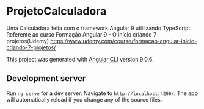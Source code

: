# ProjetoCalculadora
Uma Calculadora feita com o framework Angular 9 utlilizando TypeScript.
Referente ao curso Formação Angular 9 - O início criando 7 projetos(Udemy)
https://www.udemy.com/course/formacao-angular-inicio-criando-7-projetos/

This project was generated with [Angular CLI](https://github.com/angular/angular-cli) version 9.0.6.

## Development server

Run `ng serve` for a dev server. Navigate to `http://localhost:4200/`. The app will automatically reload if you change any of the source files.
